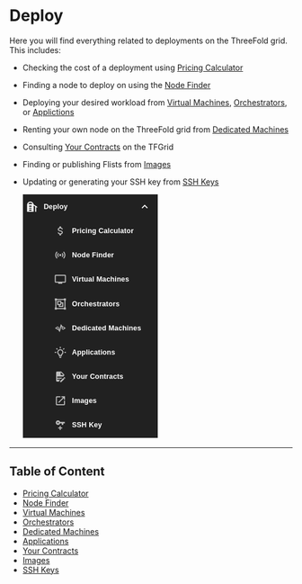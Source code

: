 # Deploy

Here you will find everything related to deployments on the ThreeFold grid. This includes:

- Checking the cost of a deployment using [Pricing Calculator](./pricing_calculator.md)
- Finding a node to deploy on using the [Node Finder](./node_finder.md)
- Deploying your desired workload from [Virtual Machines](../solutions/vm_intro.md), [Orchestrators](./orchestrators.md), or [Applictions](./applications.md)
- Renting your own node on the ThreeFold grid from [Dedicated Machines](./dedicated_machines.md)
- Consulting [Your Contracts](./your_contracts.md) on the TFGrid
- Finding or publishing Flists from [Images](./images.md)
- Updating or generating your SSH key from [SSH Keys](./ssh_keys.md)

   ![](../img/sidebar_2.png)

***

## Table of Content

- [Pricing Calculator](./pricing_calculator.md)
- [Node Finder](./node_finder.md)
- [Virtual Machines](../solutions/vm_intro.md)
- [Orchestrators](./orchestrators.md)
- [Dedicated Machines](./dedicated_machines.md)
- [Applications](./applications.md)
- [Your Contracts](./your_contracts.md)
- [Images](./images.md)
- [SSH Keys](./ssh_keys.md)